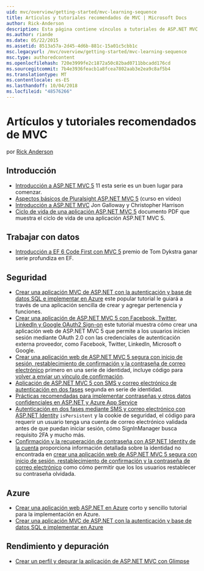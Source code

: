 ```yaml
---
uid: mvc/overview/getting-started/mvc-learning-sequence
title: Artículos y tutoriales recomendados de MVC | Microsoft Docs
author: Rick-Anderson
description: Esta página contiene vínculos a tutoriales de ASP.NET MVC y una secuencia sugerida mantengan con ellos.
ms.author: riande
ms.date: 05/22/2015
ms.assetid: 8513a57a-2d45-4d6b-881c-15a01c5cbb1c
msc.legacyurl: /mvc/overview/getting-started/mvc-learning-sequence
msc.type: authoredcontent
ms.openlocfilehash: 720e3999fe2c1872a50c82bad0711bbcadd176cd
ms.sourcegitcommit: 7b4e3936feacb1a8fcea7802aab3e2ea9c8af5b4
ms.translationtype: MT
ms.contentlocale: es-ES
ms.lasthandoff: 10/04/2018
ms.locfileid: "48576266"
---
```

<a name="mvc-recommended-tutorials-and-articles"></a>Artículos y tutoriales recomendados de MVC
====================
por [Rick Anderson]((https://twitter.com/RickAndMSFT))

<a id="pwd"></a>
## <a name="getting-started"></a>Introducción

- [Introducción a ASP.NET MVC 5](introduction/getting-started.md) 11 esta serie es un buen lugar para comenzar.
- [Aspectos básicos de Pluralsight ASP.NET MVC 5](https://pluralsight.com/training/Player?author=scott-allen&amp;name=aspdotnet-mvc5-fundamentals-m1-introduction&amp;mode=live&amp;clip=0&amp;course=aspdotnet-mvc5-fundamentals) (curso en vídeo)
- [Introducción a ASP.NET MVC](https://www.microsoftvirtualacademy.com/training-courses/introduction-to-asp-net-mvc) Jon Galloway y Christopher Harrison
- [Ciclo de vida de una aplicación ASP.NET MVC 5](lifecycle-of-an-aspnet-mvc-5-application.md) documento PDF que muestra el ciclo de vida de una aplicación ASP.NET MVC 5.

<a id="con"></a>
## <a name="working-with-data"></a>Trabajar con datos

- [Introducción a EF 6 Code First con MVC 5](getting-started-with-ef-using-mvc/creating-an-entity-framework-data-model-for-an-asp-net-mvc-application.md) premio de Tom Dykstra ganar serie profundiza en EF.

<a id="wj"></a>
## <a name="security"></a>Seguridad

- [Crear una aplicación MVC de ASP.NET con la autenticación y base de datos SQL e implementar en Azure](https://azure.microsoft.com/documentation/articles/web-sites-dotnet-deploy-aspnet-mvc-app-membership-oauth-sql-database/) este popular tutorial le guiará a través de una aplicación sencilla de crear y agregar pertenencia y funciones.
- [Crear una aplicación de ASP.NET MVC 5 con Facebook, Twitter, LinkedIn y Google OAuth2 Sign-on](../security/create-an-aspnet-mvc-5-app-with-facebook-and-google-oauth2-and-openid-sign-on.md) este tutorial muestra cómo crear una aplicación web de ASP.NET MVC 5 que permite a los usuarios inicien sesión mediante OAuth 2.0 con las credenciales de autenticación externa proveedor, como Facebook, Twitter, LinkedIn, Microsoft o Google.
- [Crear una aplicación web de ASP.NET MVC 5 segura con inicio de sesión, restablecimiento de confirmación y la contraseña de correo electrónico](../security/create-an-aspnet-mvc-5-web-app-with-email-confirmation-and-password-reset.md) primero en una serie de identidad, incluye código para [volver a enviar un vínculo de confirmación](../security/create-an-aspnet-mvc-5-web-app-with-email-confirmation-and-password-reset.md#rsend).
- [Aplicación de ASP.NET MVC 5 con SMS y correo electrónico de autenticación en dos fases](../security/aspnet-mvc-5-app-with-sms-and-email-two-factor-authentication.md) segunda en serie de identidad.
- [Prácticas recomendadas para implementar contraseñas y otros datos confidenciales en ASP.NET y Azure App Service](../../../identity/overview/features-api/best-practices-for-deploying-passwords-and-other-sensitive-data-to-aspnet-and-azure.md)
- [Autenticación en dos fases mediante SMS y correo electrónico con ASP.NET Identity](../../../identity/overview/features-api/two-factor-authentication-using-sms-and-email-with-aspnet-identity.md) `isPersistent` y la cookie de seguridad, el código para requerir un usuario tenga una cuenta de correo electrónico validada antes de que puedan iniciar sesión, cómo SignInManager busca requisito 2FA y mucho más.
- [Confirmación y la recuperación de contraseña con ASP.NET Identity de la cuenta](../../../identity/overview/features-api/account-confirmation-and-password-recovery-with-aspnet-identity.md) proporciona información detallada sobre la identidad no encontrada en [crear una aplicación web de ASP.NET MVC 5 segura con inicio de sesión, restablecimiento de confirmación y la contraseña de correo electrónico](../security/create-an-aspnet-mvc-5-web-app-with-email-confirmation-and-password-reset.md) como cómo permitir que los los usuarios restablecer su contraseña olvidada.

<a id="da"></a>
## <a name="azure"></a>Azure

- [Crear una aplicación web ASP.NET en Azure](https://azure.microsoft.com/documentation/articles/web-sites-dotnet-get-started/) corto y sencillo tutorial para la implementación en Azure.
- [Crear una aplicación MVC de ASP.NET con la autenticación y base de datos SQL e implementar en Azure](https://azure.microsoft.com/documentation/articles/web-sites-dotnet-deploy-aspnet-mvc-app-membership-oauth-sql-database/)

<a id="perf"></a>
## <a name="performance-and-debugging"></a>Rendimiento y depuración

- [Crear un perfil y depurar la aplicación de ASP.NET MVC con Glimpse](../performance/profile-and-debug-your-aspnet-mvc-app-with-glimpse.md)
